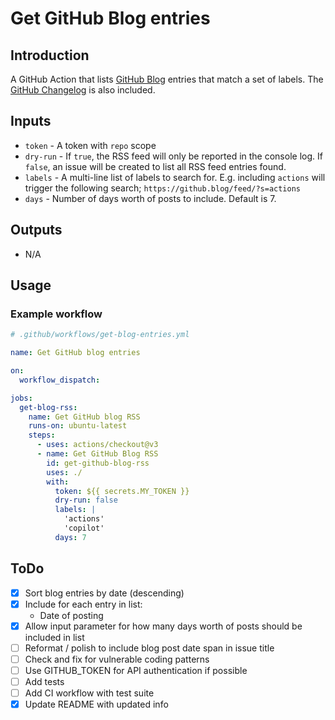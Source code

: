 # Get GitHub Blog entries

## Introduction

A GitHub Action that lists [GitHub Blog](https://github.blog/) entries that match a set of labels. The [GitHub Changelog](https://github.blog/changelog/) is also included.

## Inputs

- `token` - A token with `repo` scope
- `dry-run` - If `true`, the RSS feed will only be reported in the console log. If `false`, an issue will be created to list all RSS feed entries found.
- `labels` - A multi-line list of labels to search for. E.g. including `actions` will trigger the following search; `https://github.blog/feed/?s=actions`
- `days` - Number of days worth of posts to include. Default is 7.

## Outputs

- N/A

## Usage

### Example workflow

```yml
# .github/workflows/get-blog-entries.yml

name: Get GitHub blog entries

on:
  workflow_dispatch:

jobs:
  get-blog-rss:
    name: Get GitHub blog RSS
    runs-on: ubuntu-latest
    steps:
      - uses: actions/checkout@v3
      - name: Get GitHub Blog RSS
        id: get-github-blog-rss
        uses: ./
        with:
          token: ${{ secrets.MY_TOKEN }}
          dry-run: false
          labels: |
            'actions'
            'copilot'
          days: 7
```

## ToDo

- [x] Sort blog entries by date (descending)
- [x] Include for each entry in list:
  - Date of posting
- [x] Allow input parameter for how many days worth of posts should be included in list
- [ ] Reformat / polish to include blog post date span in issue title 
- [ ] Check and fix for vulnerable coding patterns
- [ ] Use GITHUB_TOKEN for API authentication if possible
- [ ] Add tests
- [ ] Add CI workflow with test suite
- [x] Update README with updated info
